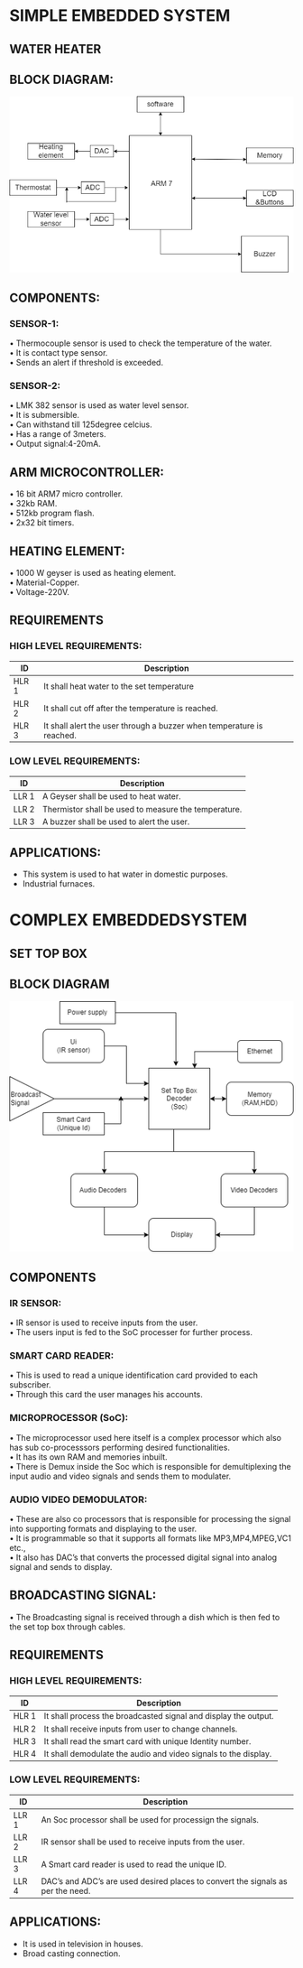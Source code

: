 # SIMPLE EMBEDDED SYSTEM
## WATER HEATER
## BLOCK DIAGRAM:

![](/Case%20study/water%20heater.png)

## COMPONENTS:

### SENSOR-1:
•	Thermocouple sensor is used to check the temperature of the water.  
•	It is contact type sensor.  
•	Sends an alert if threshold is exceeded.  

### SENSOR-2:
•	LMK 382 sensor is used as water level sensor.   
•	It is submersible.    
•	Can withstand till 125degree celcius.   
•	Has a range of 3meters.   
•	Output signal:4-20mA.   

## ARM MICROCONTROLLER:

•	16 bit ARM7 micro controller.   
•	32kb RAM.   
•	512kb program flash.    
•	2x32 bit timers.      

## HEATING ELEMENT:

•	1000 W geyser is used as heating element.   
•	Material-Copper.    
•	Voltage-220V.    

## REQUIREMENTS
### HIGH LEVEL REQUIREMENTS:


ID     | Description
-------| -----------------------------------------
HLR 1  |It shall heat water to the set temperature 
HLR 2  |It shall cut off after the temperature is reached.
HLR 3  |It shall alert the user through a buzzer when temperature is reached.


 

### LOW LEVEL REQUIREMENTS:


ID     | Description
-------| -----------------------------------------
LLR 1  |A Geyser shall be used to heat water.
LLR 2  |Thermistor shall be used to measure the temperature.
LLR 3  |A buzzer shall be used to alert the user.

 

## APPLICATIONS:
* This system is used to hat water in domestic purposes.
* Industrial furnaces.


# COMPLEX EMBEDDEDSYSTEM
## SET TOP BOX

## BLOCK DIAGRAM
![](/Case%20study/Complex.png)

## COMPONENTS
### IR SENSOR:
•	IR sensor is used to receive inputs from the user.  
•	The users input is fed to the SoC processer for further process.  

### SMART CARD READER:
•	This is used to read a unique identification card provided to each subscriber.  
•	Through this card the user manages his accounts.  

### MICROPROCESSOR (SoC):
•	The microprocessor used here itself is a complex processor which also has sub co-processsors performing desired functionalities.  
•	It has its own RAM and memories inbuilt.  
•	There is Demux inside the Soc which is responsible for demultiplexing the input audio and video signals and sends them to modulater.  

### AUDIO VIDEO DEMODULATOR:
•	These are also co processors that is responsible for processing the signal into supporting formats and displaying to the user.  
•	It is programmable so that it supports all formats like MP3,MP4,MPEG,VC1 etc.,  
•	It also has DAC’s that converts the processed digital signal into analog signal and sends to display. 

## BROADCASTING SIGNAL:
•	The Broadcasting signal is received through a dish which is then fed to the set top box through cables.   

## REQUIREMENTS
### HIGH LEVEL REQUIREMENTS:


ID     | Description
-------| -----------------------------------------
HLR 1  |It shall process the broadcasted signal and display the output.
HLR 2  |It shall receive inputs from user to change channels.
HLR 3  |It shall read the smart card with unique Identity number.
HLR 4  |It shall demodulate the audio and video signals to the display.


### LOW LEVEL REQUIREMENTS:

ID     | Description
-------| -----------------------------------------
LLR 1  |An Soc processor shall be used for processign the signals.
LLR 2  |IR sensor shall be used to receive inputs from the user.
LLR 3  |A Smart card reader is used to read the unique ID.
LLR 4  |DAC’s and ADC’s are used desired places to convert the signals as per the need.


## APPLICATIONS:
* It is used in television in houses.
* Broad casting connection.













